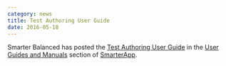 ```yaml
---
category: news
title: Test Authoring User Guide
date: 2016-05-18
---
```

Smarter Balanced has posted the [Test Authoring User Guide](http://www.smarterapp.org/documents/TestAuthoring-UserGuide.pdf) in the [User Guides and Manuals](http://www.smarterapp.org/manuals.html) section of [SmarterApp](http://www.smarterapp.org).